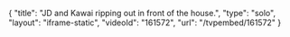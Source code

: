 {
    "title": "JD and Kawai ripping out in front of the house.",
    "type": "solo",
    "layout": "iframe-static",
    "videoId": "161572",
    "url": "\/tvpembed\/161572"
}